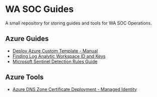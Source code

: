 # WA SOC Guides

A small repository for storing guides and tools for WA SOC Operations.

## Azure Guides

- [Deploy Azure Custom Template - Manual](/guides/azure-custom-templates.md)
- [Finding Log Analytic Workspace ID and Keys](/guides/log-analytic-ID-and-keys.md)
- [Microsoft Sentinel Detection Rules Guide](/guides/sentinel-detectionrules-guidance.md)

## Azure Tools

- [Azure DNS Zone Certificate Deployment - Managed Identity](/tools/DNS%20Zone%20-%20Managed%20Indentity/README.md)